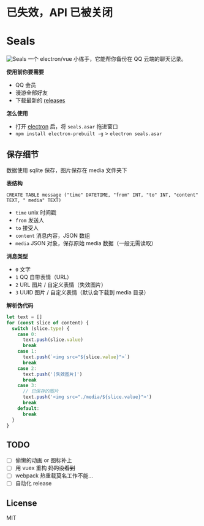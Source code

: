 # 已失效，API 已被关闭 
# Seals

![Seals](http://i.imgur.com/bJZzxwF.jpg)
一个 electron/vue 小练手，它能帮你备份在 QQ 云端的聊天记录。

**使用前你要需要**
* QQ 会员
* 漫游全部好友
* 下载最新的 [releases](https://github.com/17/seals/releases)

**怎么使用**
* 打开 [electron](https://github.com/electron/electron#downloads) 后，将 `seals.asar` 拖进窗口
* `npm install electron-prebuilt -g` > `electron seals.asar`

## 保存细节
数据使用 sqlite 保存，图片保存在 media 文件夹下

**表结构**
```
CREATE TABLE message ("time" DATETIME, "from" INT, "to" INT, "content" TEXT, " media" TEXT)
```

* `time` unix 时间戳
* `from` 发送人
* `to` 接受人
* `content` 消息内容，JSON 数组
* `media` JSON 对象，保存原始 media 数据（一般无需读取）

**消息类型**
* `0` 文字
* `1` QQ 自带表情（URL）
* `2` URL 图片 / 自定义表情（失效图片）
* `3` UUID 图片 / 自定义表情（默认会下载到 media 目录）

**解析伪代码**
``` javascript
let text = []
for (const slice of content) {
  switch (slice.type) {
    case 0:
      text.push(slice.value)
      break
    case 1:
      text.push(`<img src="${slice.value}">`)
      break
    case 2:
      text.push('[失效图片]')
      break
    case 3:
      // 已保存的图片
      text.push('<img src="./media/${slice.value}">')
      break
    default:
      break
  }
}
```

## TODO
- [ ] 偷懒的动画 or 图标补上
- [ ] 用 vuex 重构 ~~妈的没看到~~
- [ ] webpack 热重载莫名工作不能...
- [ ] 自动化 release

## License
MIT
